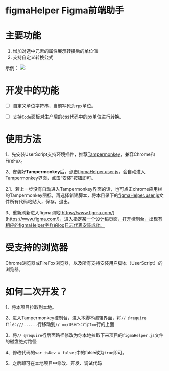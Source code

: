 # figmaHelper Figma前端助手


# 主要功能
1. 增加对选中元素的属性展示转换后的单位值
2. 支持自定义转换公式

示例：
![](https://i.imgur.com/llQPlRQ.png)

# 开发中的功能
- [ ] 自定义单位字符串，当前写死为`rpx`单位。
- [ ] 支持`Code`面板对生产后的css代码中的px单位进行转换。


# 使用方法
1、先安装UserScript支持环境插件，推荐[Tampermonkey](http://tampermonkey.net/)，兼容Chrome和FireFox。

2、安装好**Tampermonkey**后，点击[figmaHelper.user.js](https://raw.githubusercontent.com/xxcanghai/userscript/master/figmaHelper/figmaHelper.user.js)，会自动进入Tampermonkey界面，点击“安装”按钮即可。

2.1、若上一步没有自动进入Tampermonkey界面的话，也可点击chrome应用栏的Tampermonkey图标，再选择新建脚本，将本目录下的[figmaHelper.user.js](https://github.com/xxcanghai/userscript/blob/master/figmaHelper/figmaHelper.user.js)文件所有代码粘贴入，保存，退出。

3、重新刷新进入figma网站[https://www.figma.com/](https://www.figma.com/)，进入指定某一个设计稿页面，打开控制台，出现有相应的figmaHelper字样的log日志代表安装成功。


# 受支持的浏览器
Chrome浏览器或FireFox浏览器，以及所有支持安装用户脚本（UserScript）的浏览器。

# 如何二次开发？
1、将本项目拉取到本地。

2、进入Tampermonkey控制台，进入本脚本编辑界面，将`// @require  file:///......`行移动到`// ==/UserScript==`行的上面

3、将`// @require`行后面路径修改为你本地拉取下来项目的`figmaHelper.js`文件的磁盘绝对路径

4、修改代码的`var isDev = false;`中的false改为`true`即可。

5、之后即可在本地项目中修改、开发、调试代码
